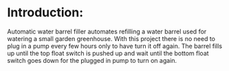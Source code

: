 # Introduction:
Automatic water barrel filler automates refilling a water barrel used for watering a small garden greenhouse. With this project there is no need to plug in a pump every few hours only to have turn it off again. The barrel fills up until the top float switch is pushed up and wait until the bottom float switch goes down for the plugged in pump to turn on again.
